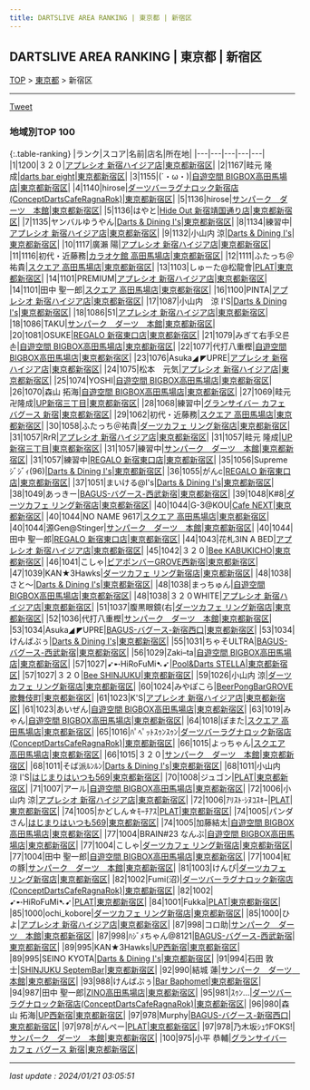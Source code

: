 ```yaml
---
title: DARTSLIVE AREA RANKING | 東京都 | 新宿区
---
```

## DARTSLIVE AREA RANKING | 東京都 | 新宿区

[TOP](/darts/rank/) > [東京都](/darts/rank/東京都/) > 新宿区

___

<a href="https://twitter.com/share?ref_src=twsrc%5Etfw" data-text="DARTSLIVE AREA RANKING | 東京都新宿区" class="twitter-share-button" data-via="DARTSLIVE" data-hashtags="DARTSLIVE" data-related="DARTSLIVE" data-show-count="false">Tweet</a>

### 地域別TOP 100

{:.table-ranking}
|ランク|スコア|名前|店名|所在地|
|---|---|---|---|---|
|1|1200|３２０|<a href="https://search.dartslive.com/jp/shop/28f49a505743e1fb0d9b047a20a7ba1e">アプレシオ 新宿ハイジア店</a>|<a href="/darts/rank/東京都/新宿区">東京都新宿区</a>|
|2|1167|畦元 隆成|<a href="https://search.dartslive.com/jp/shop/1d20941ebe50504f0d9b047a20a7ba1e">darts bar eight</a>|<a href="/darts/rank/東京都/新宿区">東京都新宿区</a>|
|3|1155|(´・ω・)|<a href="https://search.dartslive.com/jp/shop/5ae64b40b138f6925f9f3321c1147265">自遊空間 BIGBOX高田馬場店</a>|<a href="/darts/rank/東京都/新宿区">東京都新宿区</a>|
|4|1140|hirose|<a href="https://search.dartslive.com/jp/shop/41e690c49f8716a70d9b047a20a7ba1e">ダーツバーラグナロック新宿店(ConceptDartsCafeRagnaRok)</a>|<a href="/darts/rank/東京都/新宿区">東京都新宿区</a>|
|5|1136|hirose|<a href="https://search.dartslive.com/jp/shop/419aae979c4a9d400d9b047a20a7ba1e">サンパーク　ダーツ　本館</a>|<a href="/darts/rank/東京都/新宿区">東京都新宿区</a>|
|5|1136|はやと|<a href="https://search.dartslive.com/jp/shop/d2e0d0da1893133a0d9b047a20a7ba1e">Hide Out 新宿靖国通り店</a>|<a href="/darts/rank/東京都/新宿区">東京都新宿区</a>|
|7|1135|ヤンバルゆうやん|<a href="https://search.dartslive.com/jp/shop/d4302f5acfd0fa9c0d9b047a20a7ba1e">Darts & Dining I's</a>|<a href="/darts/rank/東京都/新宿区">東京都新宿区</a>|
|8|1134|練習中|<a href="https://search.dartslive.com/jp/shop/28f49a505743e1fb0d9b047a20a7ba1e">アプレシオ 新宿ハイジア店</a>|<a href="/darts/rank/東京都/新宿区">東京都新宿区</a>|
|9|1132|小山内 涼|<a href="https://search.dartslive.com/jp/shop/d4302f5acfd0fa9c0d9b047a20a7ba1e">Darts & Dining I's</a>|<a href="/darts/rank/東京都/新宿区">東京都新宿区</a>|
|10|1117|廣瀨 陽|<a href="https://search.dartslive.com/jp/shop/28f49a505743e1fb0d9b047a20a7ba1e">アプレシオ 新宿ハイジア店</a>|<a href="/darts/rank/東京都/新宿区">東京都新宿区</a>|
|11|1116|初代・近藤務|<a href="https://search.dartslive.com/jp/shop/0000f31f5ebdd71f5f9f3321c1147265">カラオケ館 高田馬場店</a>|<a href="/darts/rank/東京都/新宿区">東京都新宿区</a>|
|12|1111|ふたっち＠祐貴|<a href="https://search.dartslive.com/jp/shop/a96521305018918b0d9b047a20a7ba1e">スクエア 高田馬場店</a>|<a href="/darts/rank/東京都/新宿区">東京都新宿区</a>|
|13|1103|しゅーた@松龍會|<a href="https://search.dartslive.com/jp/shop/0d011aed4fb9ceb3fec1ae84bb28bd87">PLAT</a>|<a href="/darts/rank/東京都/新宿区">東京都新宿区</a>|
|14|1101|PREMIUM|<a href="https://search.dartslive.com/jp/shop/28f49a505743e1fb0d9b047a20a7ba1e">アプレシオ 新宿ハイジア店</a>|<a href="/darts/rank/東京都/新宿区">東京都新宿区</a>|
|14|1101|田中 聖一郎|<a href="https://search.dartslive.com/jp/shop/a96521305018918b0d9b047a20a7ba1e">スクエア 高田馬場店</a>|<a href="/darts/rank/東京都/新宿区">東京都新宿区</a>|
|16|1100|PINTA|<a href="https://search.dartslive.com/jp/shop/28f49a505743e1fb0d9b047a20a7ba1e">アプレシオ 新宿ハイジア店</a>|<a href="/darts/rank/東京都/新宿区">東京都新宿区</a>|
|17|1087|小山内　涼 I&#x27;S|<a href="https://search.dartslive.com/jp/shop/d4302f5acfd0fa9c0d9b047a20a7ba1e">Darts & Dining I's</a>|<a href="/darts/rank/東京都/新宿区">東京都新宿区</a>|
|18|1086|51|<a href="https://search.dartslive.com/jp/shop/28f49a505743e1fb0d9b047a20a7ba1e">アプレシオ 新宿ハイジア店</a>|<a href="/darts/rank/東京都/新宿区">東京都新宿区</a>|
|18|1086|TAKU|<a href="https://search.dartslive.com/jp/shop/419aae979c4a9d400d9b047a20a7ba1e">サンパーク　ダーツ　本館</a>|<a href="/darts/rank/東京都/新宿区">東京都新宿区</a>|
|20|1081|OSUKE|<a href="https://search.dartslive.com/jp/shop/e5ff033d2df14f20b21333aee1bd51e4">REGALO 新宿東口店</a>|<a href="/darts/rank/東京都/新宿区">東京都新宿区</a>|
|21|1079|みぎて右手오른손|<a href="https://search.dartslive.com/jp/shop/5ae64b40b138f6925f9f3321c1147265">自遊空間 BIGBOX高田馬場店</a>|<a href="/darts/rank/東京都/新宿区">東京都新宿区</a>|
|22|1077|代打八重樫|<a href="https://search.dartslive.com/jp/shop/5ae64b40b138f6925f9f3321c1147265">自遊空間 BIGBOX高田馬場店</a>|<a href="/darts/rank/東京都/新宿区">東京都新宿区</a>|
|23|1076|Asuka◢ ◤UPRE|<a href="https://search.dartslive.com/jp/shop/28f49a505743e1fb0d9b047a20a7ba1e">アプレシオ 新宿ハイジア店</a>|<a href="/darts/rank/東京都/新宿区">東京都新宿区</a>|
|24|1075|松本　元気|<a href="https://search.dartslive.com/jp/shop/28f49a505743e1fb0d9b047a20a7ba1e">アプレシオ 新宿ハイジア店</a>|<a href="/darts/rank/東京都/新宿区">東京都新宿区</a>|
|25|1074|YOSHI|<a href="https://search.dartslive.com/jp/shop/5ae64b40b138f6925f9f3321c1147265">自遊空間 BIGBOX高田馬場店</a>|<a href="/darts/rank/東京都/新宿区">東京都新宿区</a>|
|26|1070|森山 拓海|<a href="https://search.dartslive.com/jp/shop/5ae64b40b138f6925f9f3321c1147265">自遊空間 BIGBOX高田馬場店</a>|<a href="/darts/rank/東京都/新宿区">東京都新宿区</a>|
|27|1069|畦元卍隆成|<a href="https://search.dartslive.com/jp/shop/26e113f82d72060325d56fb0e5c39bac">UP新宿三丁目</a>|<a href="/darts/rank/東京都/新宿区">東京都新宿区</a>|
|28|1068|練習中|<a href="https://search.dartslive.com/jp/shop/fa47a72ff62cfa8a0d9b047a20a7ba1e">グランサイバー カフェ バグース 新宿</a>|<a href="/darts/rank/東京都/新宿区">東京都新宿区</a>|
|29|1062|初代・近藤務|<a href="https://search.dartslive.com/jp/shop/a96521305018918b0d9b047a20a7ba1e">スクエア 高田馬場店</a>|<a href="/darts/rank/東京都/新宿区">東京都新宿区</a>|
|30|1058|ふたっち＠祐貴|<a href="https://search.dartslive.com/jp/shop/c84f0e01c9985e380d9b047a20a7ba1e">ダーツカフェ リング新宿店</a>|<a href="/darts/rank/東京都/新宿区">東京都新宿区</a>|
|31|1057|RrR|<a href="https://search.dartslive.com/jp/shop/28f49a505743e1fb0d9b047a20a7ba1e">アプレシオ 新宿ハイジア店</a>|<a href="/darts/rank/東京都/新宿区">東京都新宿区</a>|
|31|1057|畦元 隆成|<a href="https://search.dartslive.com/jp/shop/26e113f82d72060325d56fb0e5c39bac">UP新宿三丁目</a>|<a href="/darts/rank/東京都/新宿区">東京都新宿区</a>|
|31|1057|練習中|<a href="https://search.dartslive.com/jp/shop/419aae979c4a9d400d9b047a20a7ba1e">サンパーク　ダーツ　本館</a>|<a href="/darts/rank/東京都/新宿区">東京都新宿区</a>|
|31|1057|練習中|<a href="https://search.dartslive.com/jp/shop/e5ff033d2df14f20b21333aee1bd51e4">REGALO 新宿東口店</a>|<a href="/darts/rank/東京都/新宿区">東京都新宿区</a>|
|35|1056|Supremeｼﾞｼﾞｨ(96)|<a href="https://search.dartslive.com/jp/shop/d4302f5acfd0fa9c0d9b047a20a7ba1e">Darts & Dining I's</a>|<a href="/darts/rank/東京都/新宿区">東京都新宿区</a>|
|36|1055|がんc|<a href="https://search.dartslive.com/jp/shop/e5ff033d2df14f20b21333aee1bd51e4">REGALO 新宿東口店</a>|<a href="/darts/rank/東京都/新宿区">東京都新宿区</a>|
|37|1051|まいける@I&#x27;s|<a href="https://search.dartslive.com/jp/shop/d4302f5acfd0fa9c0d9b047a20a7ba1e">Darts & Dining I's</a>|<a href="/darts/rank/東京都/新宿区">東京都新宿区</a>|
|38|1049|あっきー|<a href="https://search.dartslive.com/jp/shop/5b861bc806a289e00d9b047a20a7ba1e">BAGUS-バグース-西武新宿</a>|<a href="/darts/rank/東京都/新宿区">東京都新宿区</a>|
|39|1048|K#8|<a href="https://search.dartslive.com/jp/shop/c84f0e01c9985e380d9b047a20a7ba1e">ダーツカフェ リング新宿店</a>|<a href="/darts/rank/東京都/新宿区">東京都新宿区</a>|
|40|1044|G-3@KOU|<a href="https://search.dartslive.com/jp/shop/c805c1df3d72870f5f9f3321c1147265">Cafe NEXT</a>|<a href="/darts/rank/東京都/新宿区">東京都新宿区</a>|
|40|1044|NO NAME 9617|<a href="https://search.dartslive.com/jp/shop/a96521305018918b0d9b047a20a7ba1e">スクエア 高田馬場店</a>|<a href="/darts/rank/東京都/新宿区">東京都新宿区</a>|
|40|1044|源Gen@Stinger|<a href="https://search.dartslive.com/jp/shop/419aae979c4a9d400d9b047a20a7ba1e">サンパーク　ダーツ　本館</a>|<a href="/darts/rank/東京都/新宿区">東京都新宿区</a>|
|40|1044|田中 聖一郎|<a href="https://search.dartslive.com/jp/shop/e5ff033d2df14f20b21333aee1bd51e4">REGALO 新宿東口店</a>|<a href="/darts/rank/東京都/新宿区">東京都新宿区</a>|
|44|1043|花札3IN A BED|<a href="https://search.dartslive.com/jp/shop/28f49a505743e1fb0d9b047a20a7ba1e">アプレシオ 新宿ハイジア店</a>|<a href="/darts/rank/東京都/新宿区">東京都新宿区</a>|
|45|1042|３２０|<a href="https://search.dartslive.com/jp/shop/2d522b835f1abbd7b21333aee1bd51e4">Bee KABUKICHO</a>|<a href="/darts/rank/東京都/新宿区">東京都新宿区</a>|
|46|1041|こしゃ|<a href="https://search.dartslive.com/jp/shop/4259ece57a8dd18658d385ea46352d8f">ビアポンバーGROVE西新宿</a>|<a href="/darts/rank/東京都/新宿区">東京都新宿区</a>|
|47|1039|KAN★3Hawks|<a href="https://search.dartslive.com/jp/shop/c84f0e01c9985e380d9b047a20a7ba1e">ダーツカフェ リング新宿店</a>|<a href="/darts/rank/東京都/新宿区">東京都新宿区</a>|
|48|1038|さと～|<a href="https://search.dartslive.com/jp/shop/d4302f5acfd0fa9c0d9b047a20a7ba1e">Darts & Dining I's</a>|<a href="/darts/rank/東京都/新宿区">東京都新宿区</a>|
|48|1038|まっちゅん|<a href="https://search.dartslive.com/jp/shop/5ae64b40b138f6925f9f3321c1147265">自遊空間 BIGBOX高田馬場店</a>|<a href="/darts/rank/東京都/新宿区">東京都新宿区</a>|
|48|1038|３２０WHITE|<a href="https://search.dartslive.com/jp/shop/28f49a505743e1fb0d9b047a20a7ba1e">アプレシオ 新宿ハイジア店</a>|<a href="/darts/rank/東京都/新宿区">東京都新宿区</a>|
|51|1037|腹黒眼鏡(右|<a href="https://search.dartslive.com/jp/shop/c84f0e01c9985e380d9b047a20a7ba1e">ダーツカフェ リング新宿店</a>|<a href="/darts/rank/東京都/新宿区">東京都新宿区</a>|
|52|1036|代打八重樫|<a href="https://search.dartslive.com/jp/shop/419aae979c4a9d400d9b047a20a7ba1e">サンパーク　ダーツ　本館</a>|<a href="/darts/rank/東京都/新宿区">東京都新宿区</a>|
|53|1034|Asuka◢ ◤UPRE|<a href="https://search.dartslive.com/jp/shop/a697a5827e8fe9ce0d9b047a20a7ba1e">BAGUS-バグース-新宿西口</a>|<a href="/darts/rank/東京都/新宿区">東京都新宿区</a>|
|53|1034|けんばぶぅ|<a href="https://search.dartslive.com/jp/shop/d4302f5acfd0fa9c0d9b047a20a7ba1e">Darts & Dining I's</a>|<a href="/darts/rank/東京都/新宿区">東京都新宿区</a>|
|55|1031|ちゃそULTRA|<a href="https://search.dartslive.com/jp/shop/5b861bc806a289e00d9b047a20a7ba1e">BAGUS-バグース-西武新宿</a>|<a href="/darts/rank/東京都/新宿区">東京都新宿区</a>|
|56|1029|Zaki–ta|<a href="https://search.dartslive.com/jp/shop/5ae64b40b138f6925f9f3321c1147265">自遊空間 BIGBOX高田馬場店</a>|<a href="/darts/rank/東京都/新宿区">東京都新宿区</a>|
|57|1027|➹➸HiRoFuMi➷➹|<a href="https://search.dartslive.com/jp/shop/10252acf1f9731d20d9b047a20a7ba1e">Pool&Darts STELLA</a>|<a href="/darts/rank/東京都/新宿区">東京都新宿区</a>|
|57|1027|３２０|<a href="https://search.dartslive.com/jp/shop/6ee14c3ee10fb1c30d9b047a20a7ba1e">Bee SHINJUKU</a>|<a href="/darts/rank/東京都/新宿区">東京都新宿区</a>|
|59|1026|小山内 涼|<a href="https://search.dartslive.com/jp/shop/c84f0e01c9985e380d9b047a20a7ba1e">ダーツカフェ リング新宿店</a>|<a href="/darts/rank/東京都/新宿区">東京都新宿区</a>|
|60|1024|みやぽこら|<a href="https://search.dartslive.com/jp/shop/a28b6b51e477d63d790ab824ce8730e5">BeerPongBarGROVE歌舞伎町</a>|<a href="/darts/rank/東京都/新宿区">東京都新宿区</a>|
|61|1023|K&#x27;S|<a href="https://search.dartslive.com/jp/shop/28f49a505743e1fb0d9b047a20a7ba1e">アプレシオ 新宿ハイジア店</a>|<a href="/darts/rank/東京都/新宿区">東京都新宿区</a>|
|61|1023|あいぜん|<a href="https://search.dartslive.com/jp/shop/5ae64b40b138f6925f9f3321c1147265">自遊空間 BIGBOX高田馬場店</a>|<a href="/darts/rank/東京都/新宿区">東京都新宿区</a>|
|63|1019|みゃん|<a href="https://search.dartslive.com/jp/shop/5ae64b40b138f6925f9f3321c1147265">自遊空間 BIGBOX高田馬場店</a>|<a href="/darts/rank/東京都/新宿区">東京都新宿区</a>|
|64|1018|ぽまた|<a href="https://search.dartslive.com/jp/shop/a96521305018918b0d9b047a20a7ba1e">スクエア 高田馬場店</a>|<a href="/darts/rank/東京都/新宿区">東京都新宿区</a>|
|65|1016|ﾊﾟﾍﾟｯﾄｽｩﾝｽｩﾝ|<a href="https://search.dartslive.com/jp/shop/41e690c49f8716a70d9b047a20a7ba1e">ダーツバーラグナロック新宿店(ConceptDartsCafeRagnaRok)</a>|<a href="/darts/rank/東京都/新宿区">東京都新宿区</a>|
|66|1015|よっちゃん|<a href="https://search.dartslive.com/jp/shop/a96521305018918b0d9b047a20a7ba1e">スクエア 高田馬場店</a>|<a href="/darts/rank/東京都/新宿区">東京都新宿区</a>|
|66|1015|３２０|<a href="https://search.dartslive.com/jp/shop/419aae979c4a9d400d9b047a20a7ba1e">サンパーク　ダーツ　本館</a>|<a href="/darts/rank/東京都/新宿区">東京都新宿区</a>|
|68|1011|そば派ﾙﾝﾙﾝ|<a href="https://search.dartslive.com/jp/shop/d4302f5acfd0fa9c0d9b047a20a7ba1e">Darts & Dining I's</a>|<a href="/darts/rank/東京都/新宿区">東京都新宿区</a>|
|68|1011|小山内　涼 I&#x27;S|<a href="https://search.dartslive.com/jp/shop/8ecc7b933e36a931f454cb89828a1cfe">はじまりはいつも569</a>|<a href="/darts/rank/東京都/新宿区">東京都新宿区</a>|
|70|1008|ジュゴン|<a href="https://search.dartslive.com/jp/shop/0d011aed4fb9ceb3fec1ae84bb28bd87">PLAT</a>|<a href="/darts/rank/東京都/新宿区">東京都新宿区</a>|
|71|1007|アール|<a href="https://search.dartslive.com/jp/shop/5ae64b40b138f6925f9f3321c1147265">自遊空間 BIGBOX高田馬場店</a>|<a href="/darts/rank/東京都/新宿区">東京都新宿区</a>|
|72|1006|小山内 涼|<a href="https://search.dartslive.com/jp/shop/28f49a505743e1fb0d9b047a20a7ba1e">アプレシオ 新宿ハイジア店</a>|<a href="/darts/rank/東京都/新宿区">東京都新宿区</a>|
|72|1006|ｱﾘｽﾄ·ｼﾇｺｽｷｰ|<a href="https://search.dartslive.com/jp/shop/0d011aed4fb9ceb3fec1ae84bb28bd87">PLAT</a>|<a href="/darts/rank/東京都/新宿区">東京都新宿区</a>|
|74|1005|かどしん☆ﾓｰﾁｱｽ|<a href="https://search.dartslive.com/jp/shop/0d011aed4fb9ceb3fec1ae84bb28bd87">PLAT</a>|<a href="/darts/rank/東京都/新宿区">東京都新宿区</a>|
|74|1005|パンダさん|<a href="https://search.dartslive.com/jp/shop/8ecc7b933e36a931f454cb89828a1cfe">はじまりはいつも569</a>|<a href="/darts/rank/東京都/新宿区">東京都新宿区</a>|
|74|1005|加藤結太|<a href="https://search.dartslive.com/jp/shop/5ae64b40b138f6925f9f3321c1147265">自遊空間 BIGBOX高田馬場店</a>|<a href="/darts/rank/東京都/新宿区">東京都新宿区</a>|
|77|1004|BRAIN#23 なんぶ|<a href="https://search.dartslive.com/jp/shop/5ae64b40b138f6925f9f3321c1147265">自遊空間 BIGBOX高田馬場店</a>|<a href="/darts/rank/東京都/新宿区">東京都新宿区</a>|
|77|1004|こしゃ|<a href="https://search.dartslive.com/jp/shop/c84f0e01c9985e380d9b047a20a7ba1e">ダーツカフェ リング新宿店</a>|<a href="/darts/rank/東京都/新宿区">東京都新宿区</a>|
|77|1004|田中 聖一郎|<a href="https://search.dartslive.com/jp/shop/5ae64b40b138f6925f9f3321c1147265">自遊空間 BIGBOX高田馬場店</a>|<a href="/darts/rank/東京都/新宿区">東京都新宿区</a>|
|77|1004|紅の豚|<a href="https://search.dartslive.com/jp/shop/419aae979c4a9d400d9b047a20a7ba1e">サンパーク　ダーツ　本館</a>|<a href="/darts/rank/東京都/新宿区">東京都新宿区</a>|
|81|1003|けんぴ|<a href="https://search.dartslive.com/jp/shop/c84f0e01c9985e380d9b047a20a7ba1e">ダーツカフェ リング新宿店</a>|<a href="/darts/rank/東京都/新宿区">東京都新宿区</a>|
|82|1002|Fumi(沼)|<a href="https://search.dartslive.com/jp/shop/41e690c49f8716a70d9b047a20a7ba1e">ダーツバーラグナロック新宿店(ConceptDartsCafeRagnaRok)</a>|<a href="/darts/rank/東京都/新宿区">東京都新宿区</a>|
|82|1002|➹➸HiRoFuMi➷➹|<a href="https://search.dartslive.com/jp/shop/0d011aed4fb9ceb3fec1ae84bb28bd87">PLAT</a>|<a href="/darts/rank/東京都/新宿区">東京都新宿区</a>|
|84|1001|Fukka|<a href="https://search.dartslive.com/jp/shop/0d011aed4fb9ceb3fec1ae84bb28bd87">PLAT</a>|<a href="/darts/rank/東京都/新宿区">東京都新宿区</a>|
|85|1000|ochi_kobore|<a href="https://search.dartslive.com/jp/shop/c84f0e01c9985e380d9b047a20a7ba1e">ダーツカフェ リング新宿店</a>|<a href="/darts/rank/東京都/新宿区">東京都新宿区</a>|
|85|1000|ひよ|<a href="https://search.dartslive.com/jp/shop/28f49a505743e1fb0d9b047a20a7ba1e">アプレシオ 新宿ハイジア店</a>|<a href="/darts/rank/東京都/新宿区">東京都新宿区</a>|
|87|998|コロ助|<a href="https://search.dartslive.com/jp/shop/419aae979c4a9d400d9b047a20a7ba1e">サンパーク　ダーツ　本館</a>|<a href="/darts/rank/東京都/新宿区">東京都新宿区</a>|
|87|998|ﾊｼﾞﾒちゃん@8121|<a href="https://search.dartslive.com/jp/shop/5b861bc806a289e00d9b047a20a7ba1e">BAGUS-バグース-西武新宿</a>|<a href="/darts/rank/東京都/新宿区">東京都新宿区</a>|
|89|995|KAN★3Hawks|<a href="https://search.dartslive.com/jp/shop/d7ff486fbb2a3463f454cb89828a1cfe">UP西新宿</a>|<a href="/darts/rank/東京都/新宿区">東京都新宿区</a>|
|89|995|SEINO KYOTA|<a href="https://search.dartslive.com/jp/shop/d4302f5acfd0fa9c0d9b047a20a7ba1e">Darts & Dining I's</a>|<a href="/darts/rank/東京都/新宿区">東京都新宿区</a>|
|91|994|石田 敦士|<a href="https://search.dartslive.com/jp/shop/a3edad29d126f9510d9b047a20a7ba1e">SHINJUKU SeptemBar</a>|<a href="/darts/rank/東京都/新宿区">東京都新宿区</a>|
|92|990|結城 蓮|<a href="https://search.dartslive.com/jp/shop/419aae979c4a9d400d9b047a20a7ba1e">サンパーク　ダーツ　本館</a>|<a href="/darts/rank/東京都/新宿区">東京都新宿区</a>|
|93|988|けんばぶぅ|<a href="https://search.dartslive.com/jp/shop/6e48f887b841d1880d9b047a20a7ba1e">Bar Baphomet</a>|<a href="/darts/rank/東京都/新宿区">東京都新宿区</a>|
|94|987|田中 聖一郎|<a href="https://search.dartslive.com/jp/shop/22a3eb3492cb5f730d9b047a20a7ba1e">ZINO高田馬場店</a>|<a href="/darts/rank/東京都/新宿区">東京都新宿区</a>|
|95|981|ｽｩﾝ…|<a href="https://search.dartslive.com/jp/shop/41e690c49f8716a70d9b047a20a7ba1e">ダーツバーラグナロック新宿店(ConceptDartsCafeRagnaRok)</a>|<a href="/darts/rank/東京都/新宿区">東京都新宿区</a>|
|96|980|森山 拓海|<a href="https://search.dartslive.com/jp/shop/d7ff486fbb2a3463f454cb89828a1cfe">UP西新宿</a>|<a href="/darts/rank/東京都/新宿区">東京都新宿区</a>|
|97|978|Murphy|<a href="https://search.dartslive.com/jp/shop/a697a5827e8fe9ce0d9b047a20a7ba1e">BAGUS-バグース-新宿西口</a>|<a href="/darts/rank/東京都/新宿区">東京都新宿区</a>|
|97|978|がんぺー|<a href="https://search.dartslive.com/jp/shop/0d011aed4fb9ceb3fec1ae84bb28bd87">PLAT</a>|<a href="/darts/rank/東京都/新宿区">東京都新宿区</a>|
|97|978|乃木坂ｼｭｳFOKS!|<a href="https://search.dartslive.com/jp/shop/419aae979c4a9d400d9b047a20a7ba1e">サンパーク　ダーツ　本館</a>|<a href="/darts/rank/東京都/新宿区">東京都新宿区</a>|
|100|975|小平 恭輔|<a href="https://search.dartslive.com/jp/shop/fa47a72ff62cfa8a0d9b047a20a7ba1e">グランサイバー カフェ バグース 新宿</a>|<a href="/darts/rank/東京都/新宿区">東京都新宿区</a>|



___

_last update : 2024/01/21 03:05:51_


<script src="https://cdnjs.cloudflare.com/ajax/libs/jquery/3.6.1/jquery.min.js" integrity="sha512-aVKKRRi/Q/YV+4mjoKBsE4x3H+BkegoM/em46NNlCqNTmUYADjBbeNefNxYV7giUp0VxICtqdrbqU7iVaeZNXA==" crossorigin="anonymous" referrerpolicy="no-referrer"></script>
<script src="https://cdnjs.cloudflare.com/ajax/libs/jquery.tablesorter/2.31.3/js/jquery.tablesorter.min.js" integrity="sha512-qzgd5cYSZcosqpzpn7zF2ZId8f/8CHmFKZ8j7mU4OUXTNRd5g+ZHBPsgKEwoqxCtdQvExE5LprwwPAgoicguNg==" crossorigin="anonymous" referrerpolicy="no-referrer"></script>
<link rel="stylesheet" href="https://cdnjs.cloudflare.com/ajax/libs/jquery.tablesorter/2.31.3/css/theme.default.min.css" integrity="sha512-wghhOJkjQX0Lh3NSWvNKeZ0ZpNn+SPVXX1Qyc9OCaogADktxrBiBdKGDoqVUOyhStvMBmJQ8ZdMHiR3wuEq8+w==" crossorigin="anonymous" referrerpolicy="no-referrer" />
<script>
$(function() {
    $(".table-ranking").tablesorter({sortList:[[0, 0]]});
});
</script>

<script async src="https://platform.twitter.com/widgets.js" charset="utf-8"></script>